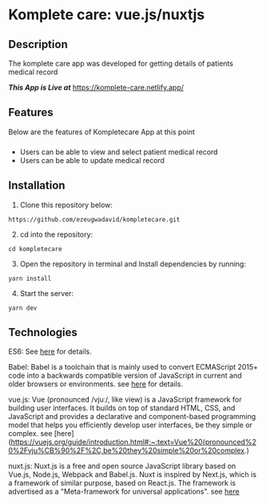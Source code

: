 # Komplete care: vue.js/nuxtjs


## Description
The komplete care app was developed for getting details of patients medical record

**_This App is Live at_** https://komplete-care.netlify.app/

## Features
Below are the features of Kompletecare App at this point

###
- Users can be able to view and select patient medical record <br>
- Users can be able to update medical record  <br>


## Installation
1. Clone this repository below:
```
https://github.com/ezeugwadavid/kompletecare.git
```
2. cd into the repository:
```
cd kompletecare
```
3. Open the repository in terminal and Install dependencies by running:
```
yarn install
```

4. Start the server:
```
yarn dev
```


## Technologies

ES6: See [here](https://en.wikipedia.org/wiki/ECMAScript) for details.

Babel: Babel is a toolchain that is mainly used to convert ECMAScript 2015+ code into a backwards compatible version of JavaScript in current and older browsers or environments.  see [here](https://babeljs.io/docs/en/) for details.

vue.js: Vue (pronounced /vjuː/, like view) is a JavaScript framework for building user interfaces. It builds on top of standard HTML, CSS, and JavaScript and provides a declarative and component-based programming model that helps you efficiently develop user interfaces, be they simple or complex. see [here](https://vuejs.org/guide/introduction.html#:~:text=Vue%20(pronounced%20%2Fvju%CB%90%2F%2C,be%20they%20simple%20or%20complex.)


nuxt.js: Nuxt.js is a free and open source JavaScript library based on Vue.js, Node.js, Webpack and Babel.js. Nuxt is inspired by Next.js, which is a framework of similar purpose, based on React.js. The framework is advertised as a "Meta-framework for universal applications". see [here](https://nuxtjs.org/)
